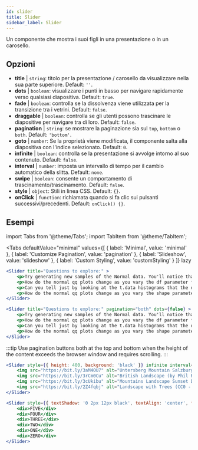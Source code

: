 ```yaml
---
id: slider 
title: Slider
sidebar_label: Slider
---
```


Un componente che mostra i suoi figli in una presentazione o in un carosello.

## Opzioni

* __title__ | `string`: titolo per la presentazione / carosello da visualizzare nella sua parte superiore. Default: `''`.
* __dots__ | `boolean`: visualizzare i punti in basso per navigare rapidamente verso qualsiasi diapositiva. Default: `true`.
* __fade__ | `boolean`: controlla se la dissolvenza viene utilizzata per la transizione tra i vetrini. Default: `false`.
* __draggable__ | `boolean`: controlla se gli utenti possono trascinare le diapositive per navigare tra di loro. Default: `false`.
* __pagination__ | `string`: se mostrare la paginazione sia sul `top`, `bottom` o `both`. Default: `'bottom'`.
* __goto__ | `number`: Se la proprietà viene modificata, il componente salta alla diapositiva con l'indice selezionato. Default: `0`.
* __infinite__ | `boolean`: controlla se la presentazione si avvolge intorno al suo contenuto. Default: `false`.
* __interval__ | `number`: imposta un intervallo di tempo per il cambio automatico della slitta. Default: `none`.
* __swipe__ | `boolean`: consente un comportamento di trascinamento/trascinamento. Default: `false`.
* __style__ | `object`: Stili in linea CSS. Default: `{}`.
* __onClick__ | `function`: richiamata quando si fa clic sui pulsanti successivi/precedenti. Default: `onClick() {}`.


## Esempi


import Tabs from '@theme/Tabs';
import TabItem from '@theme/TabItem';

<Tabs
    defaultValue="minimal"
    values={[
        { label: 'Minimal', value: 'minimal' },
        { label: 'Customize Pagination', value: 'pagination' },
        { label: 'Slideshow', value: 'slideshow' },
        { label: 'Custom Styling', value: 'customStyling' }
    ]}
    lazy
>

<TabItem value="minimal">

```jsx live
<Slider title="Questions to explore:" >
    <p>Try generating new samples of the Normal data. You'll notice that the points don't always lie exactly on the line. This is typical variation. As you generate more random realizations of this plot you'll get better calibrated to the kind of deviation you can expect to see from this large a sample of Normal data.</p>
    <p>How do the normal qq plots change as you vary the df parameter for the t-distributed data?</p>
    <p>Can you tell just by looking at the t.data histograms that the data aren't normally distributed? Is it easier to tell from the QQ plots?</p>
    <p>How do the normal qq plots change as you vary the shape parameter in the gamma-distributed data?</p>
</Slider>
```

</TabItem>

<TabItem value="pagination">

```jsx live
<Slider title="Questions to explore:" pagination="both" dots={false} >
    <p>Try generating new samples of the Normal data. You'll notice that the points don't always lie exactly on the line. This is typical variation. As you generate more random realizations of this plot you'll get better calibrated to the kind of deviation you can expect to see from this large a sample of Normal data.</p>
    <p>How do the normal qq plots change as you vary the df parameter for the t-distributed data?</p>
    <p>Can you tell just by looking at the t.data histograms that the data aren't normally distributed? Is it easier to tell from the QQ plots?</p>
    <p>How do the normal qq plots change as you vary the shape parameter in the gamma-distributed data?</p>
</Slider>
```

:::tip
Use pagination buttons both at the top and bottom when the height of the content exceeds the browser window and requires scrolling.
:::

</TabItem>

<TabItem value="slideshow">

```jsx live
<Slider style={{ height: 400, background: 'black' }} infinite interval={2000} >
    <img src="https://bit.ly/3aM4OU7" alt="Untersberg Mountain Salzburg (by Giuseppe Milo, CC BY 3.0)" />
    <img src="https://bit.ly/3rCm0Cu" alt="British Landscape (by Phil Riley, Pixabay License)" />
    <img src="https://bit.ly/3cUkibu" alt="Mountains Landscape Sunset Dusk (Pixabay License)" />
    <img src="https://bit.ly/2Z4fqbj" alt="Landscape with Trees (CC0 - Public Domain)" /> 
</Slider>
```

</TabItem>

<TabItem value="customStyling">

```jsx live
<Slider style={{ textShadow: '0 2px 12px black', textAlign: 'center', fontSize: 90 }} infinite interval={1000} >
    <div>FIVE</div>
    <div>FOUR</div>
    <div>THREE</div>
    <div>TWO</div>
    <div>ONE</div>
    <div>ZERO</div>
</Slider>
```

</TabItem>

</Tabs>


